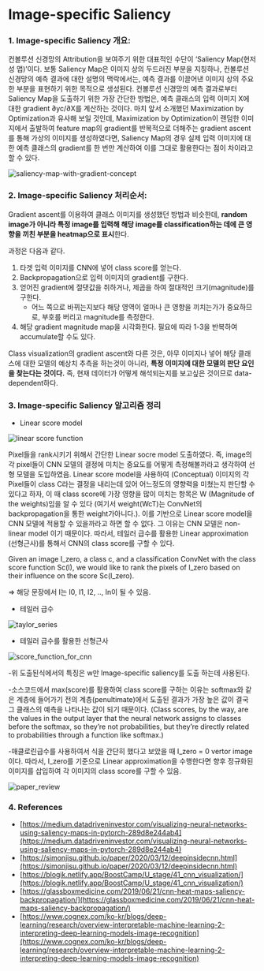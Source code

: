 # Image-specific Saliency

### 1. Image-specific Saliency 개요:

컨볼루션 신경망의 Attribution을 보여주기 위한 대표적인 수단이 ‘Saliency Map(현저성 맵)’이다. 보통 Saliency Map은 이미지 상의 두드러진 부분을 지칭하나, 컨볼루션 신경망의 예측 결과에 대한 설명의 맥락에서는, 예측 결과를 이끌어낸 이미지 상의 주요한 부분을 표현하기 위한 목적으로 생성된다.
컨볼루션 신경망의 예측 결과로부터 Saliency Map을 도출하기 위한 가장 간단한 방법은, 예측 클래스의 입력 이미지 X에 대한 gradient ∂yc/∂X를 계산하는 것이다. 마치 앞서 소개했던 Maximization by Optimization과 유사해 보일 것인데, Maximization by Optimization이 랜덤한 이미지에서 출발하여 feature map의 gradient를 반복적으로 더해주는 gradient ascent를 통해 가상의 이미지를 생성하였다면, Saliency Map의 경우 실제 입력 이미지에 대한 예측 클래스의 gradient를 한 번만 계산하여 이를 그대로 활용한다는 점이 차이라고 할 수 있다.

![saliency-map-with-gradient-concept](https://user-images.githubusercontent.com/7313213/137118819-92f9a7f5-9612-4554-a30a-50e9ef8c9800.jpg)

### 2. Image-specific Saliency 처리순서:

Gradient ascent를 이용하여 클래스 이미지를 생성했던 방법과 비슷한데, **random image가 아니라 특정 image를 입력해 해당 image를 classification하는 데에 큰 영향을 끼친 부분을 heatmap으로 표시**한다.

과정은 다음과 같다.

1. 타겟 입력 이미지를 CNN에 넣어 class score를 얻는다.
2. Backpropagation으로 입력 이미지의 gradient를 구한다.
3. 얻어진 gradient에 절댓값을 취하거나, 제곱을 하여 절대적인 크기(magnitude)를 구한다.
    - 어느 쪽으로 바뀌는지보다 해당 영역이 얼마나 큰 영향을 끼치는가가 중요하므로, 부호를 버리고 magnitude를 측정한다.
4. 해당 gradient magnitude map을 시각화한다. 필요에 따라 1-3을 반복하여 accumulate할 수도 있다.

Class visualization의 gradient ascent와 다른 것은, 아무 이미지나 넣어 해당 클래스에 대한 모델의 예상치 추측을 하는것이 아니라, **특정 이미지에 대한 모델의 판단 요인을 찾는다는 것이다.** 즉, 현재 데이터가 어떻게 해석되는지를 보고싶은 것이므로 data-dependent하다.

### 3. Image-specific Saliency 알고리즘 정리

- Linear score model

![linear score function](https://user-images.githubusercontent.com/7313213/137119546-eddb0879-d1a8-460a-85fc-128e32458d20.JPG)

Pixel들을 rank시키기 위해서 간단한 Linear socre model 도출하였다. 즉, image의 각 pixel들이 CNN 모델의 결정에 미치는 중요도를 어떻게 측정해볼까라고 생각하여 선형 모델을 도입하였음. Linear score model을  사용하여 (Conceptual) 이미지의 각 Pixel들이 class C라는 결정을 내리는데 있어 어느정도의 영향력을 미쳤는지 판단할 수 있다고 하자, 이 때 class score에 가장 영향을 많이 미치는 항목은 W (Magnitude of the weights)임을 알 수 있다 (여기서 weight(WcT)는 ConvNet의 backpropagation을 통한 weight가아니다.). 이를 기반으로 Linear score model을 CNN 모델에 적용할 수 있을까라고 하면 할 수 없다. 그 이유는 CNN 모델은 non-linear model 이기 때문이다. 따라서, 테일러 급수를 활용한 Linear approximation (선형근사)를 통해서 CNN의 class score를 구할 수 있다.

Given an image I_zero, a class c, and a classification ConvNet with the class score function Sc(I), we would like to rank the pixels of I_zero based on their influence on the score Sc(I_zero).

⇒ 해당 문장에서 I는 I0, I1, I2, .., In이 될 수 있음.

- 테일러 급수

![taylor_series](https://user-images.githubusercontent.com/7313213/137119549-c157e277-222e-49ee-9b75-a04cf933112c.jpg)

- 테일러 급수를 활용한 선형근사

![score_function_for_cnn](https://user-images.githubusercontent.com/7313213/137119551-d5b631a9-bd26-4083-a31c-1ef17846a8b2.JPG)

-위 도출된식에서의 특징은 w만 Image-specific saliency를 도출 하는데 사용된다.

-소스코드에서 max(score)를 활용하여 class score를 구하는 이유는 softmax와 같은 계층에 들어가기 전의 계층(penultimate)에서 도출된 결과가 가장 높은 값이 결국 그 클래스의 예측을 나타나는 값이 되기 때문이다. (Class scores, by the way, are the values in the output layer that the neural network assigns to classes before the softmax, so they’re not probabilities, but they’re directly related to probabilities through a function like softmax.)

-매클로린급수를 사용하여서 식을 간단히 했다고 보았을 때 I_zero = 0 vertor image이다. 따라서, I_zero를 기준으로 Linear approximation을 수행한다면 향후 정규화된 이미지를 삽입하여 각 이미지의 class score를 구할 수 있음.

![paper_review](https://user-images.githubusercontent.com/7313213/137119134-374f57b2-b21d-4e1e-9b36-d750fdf40886.jpg)

### 4. References
- [https://medium.datadriveninvestor.com/visualizing-neural-networks-using-saliency-maps-in-pytorch-289d8e244ab4](https://medium.datadriveninvestor.com/visualizing-neural-networks-using-saliency-maps-in-pytorch-289d8e244ab4)
- [https://simonjisu.github.io/paper/2020/03/12/deepinsidecnn.html](https://simonjisu.github.io/paper/2020/03/12/deepinsidecnn.html)
- [https://blogik.netlify.app/BoostCamp/U_stage/41_cnn_visualization/](https://blogik.netlify.app/BoostCamp/U_stage/41_cnn_visualization/)
- [https://glassboxmedicine.com/2019/06/21/cnn-heat-maps-saliency-backpropagation/](https://glassboxmedicine.com/2019/06/21/cnn-heat-maps-saliency-backpropagation/)
- [https://www.cognex.com/ko-kr/blogs/deep-learning/research/overview-interpretable-machine-learning-2-interpreting-deep-learning-models-image-recognition](https://www.cognex.com/ko-kr/blogs/deep-learning/research/overview-interpretable-machine-learning-2-interpreting-deep-learning-models-image-recognition)
